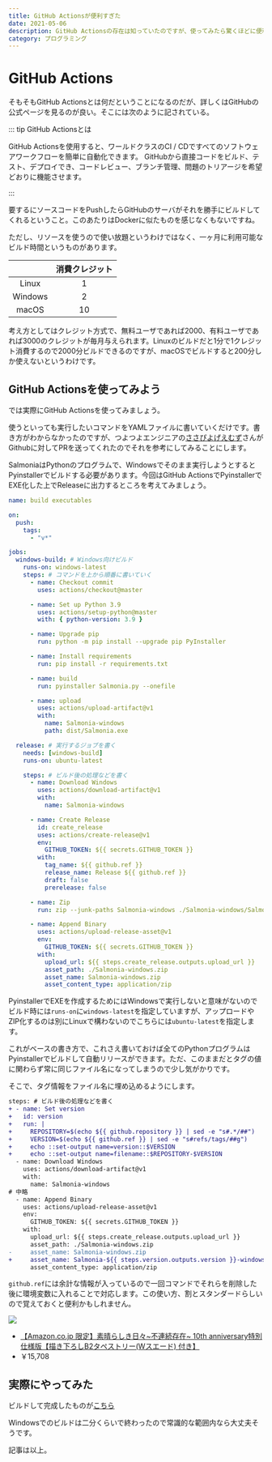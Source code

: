 ```yaml
---
title: GitHub Actionsが便利すぎた
date: 2021-05-06
description: GitHub Actionsの存在は知っていたのですが、使ってみたら驚くほどに便利でした
category: プログラミング
---
```


# GitHub Actions

そもそもGitHub Actionsとは何だということになるのだが、詳しくはGitHubの公式ページを見るのが良い。そこには次のように記されている。

::: tip GitHub Actionsとは

GitHub Actionsを使用すると、ワールドクラスのCI / CDですべてのソフトウェアワークフローを簡単に自動化できます。 GitHubから直接コードをビルド、テスト、デプロイでき、コードレビュー、ブランチ管理、問題のトリアージを希望どおりに機能させます。

:::

要するにソースコードをPushしたらGitHubのサーバがそれを勝手にビルドしてくれるということ。このあたりはDockerに似たものを感じなくもないですね。

ただし、リソースを使うので使い放題というわけではなく、一ヶ月に利用可能なビルド時間というものがあります。

|         | 消費クレジット | 
| :-----: | :------------: | 
| Linux   | 1              | 
| Windows | 2              | 
| macOS   | 10             | 

考え方としてはクレジット方式で、無料ユーザであれば2000、有料ユーザであれば3000のクレジットが毎月与えられます。Linuxのビルドだと1分で1クレジット消費するので2000分ビルドできるのですが、macOSでビルドすると200分しか使えないというわけです。

## GitHub Actionsを使ってみよう

では実際にGitHub Actionsを使ってみましょう。

使うといっても実行したいコマンドをYAMLファイルに書いていくだけです。書き方がわからなかったのですが、つよつよエンジニアの[ささぴよげえむず](https://twitter.com/sasapiyogames)さんがGithubに対してPRを送ってくれたのでそれを参考にしてみることにします。

SalmoniaはPythonのプログラムで、Windowsでそのまま実行しようとするとPyinstallerでビルドする必要があります。今回はGitHub ActionsでPyinstallerでEXE化した上でReleaseに出力するところを考えてみましょう。

```yaml
name: build executables

on:
  push:
    tags:
      - "v*"

jobs:
  windows-build: # Windows向けビルド
    runs-on: windows-latest
    steps: # コマンドを上から順番に書いていく
      - name: Checkout commit
        uses: actions/checkout@master

      - name: Set up Python 3.9
        uses: actions/setup-python@master
        with: { python-version: 3.9 }

      - name: Upgrade pip
        run: python -m pip install --upgrade pip PyInstaller

      - name: Install requirements
        run: pip install -r requirements.txt

      - name: build
        run: pyinstaller Salmonia.py --onefile

      - name: upload
        uses: actions/upload-artifact@v1
        with:
          name: Salmonia-windows
          path: dist/Salmonia.exe

  release: # 実行するジョブを書く
    needs: [windows-build]
    runs-on: ubuntu-latest

    steps: # ビルド後の処理などを書く
      - name: Download Windows
        uses: actions/download-artifact@v1
        with:
          name: Salmonia-windows

      - name: Create Release
        id: create_release
        uses: actions/create-release@v1
        env:
          GITHUB_TOKEN: ${{ secrets.GITHUB_TOKEN }}
        with:
          tag_name: ${{ github.ref }}
          release_name: Release ${{ github.ref }}
          draft: false
          prerelease: false

      - name: Zip
        run: zip --junk-paths Salmonia-windows ./Salmonia-windows/Salmonia.exe

      - name: Append Binary
        uses: actions/upload-release-asset@v1
        env:
          GITHUB_TOKEN: ${{ secrets.GITHUB_TOKEN }}
        with:
          upload_url: ${{ steps.create_release.outputs.upload_url }}
          asset_path: ./Salmonia-windows.zip
          asset_name: Salmonia-windows.zip
          asset_content_type: application/zip
```

PyinstallerでEXEを作成するためにはWindowsで実行しないと意味がないのでビルド時には`runs-on`に`windows-latest`を指定していますが、アップロードやZIP化するのは別にLinuxで構わないのでこちらには`ubuntu-latest`を指定します。

これがベースの書き方で、これさえ書いておけば全てのPythonプログラムはPyinstallerでビルドして自動リリースができます。ただ、このままだとタグの値に関わらず常に同じファイル名になってしまうので少し気がかりです。

そこで、タグ情報をファイル名に埋め込めるようにします。

```diff
steps: # ビルド後の処理などを書く
+ - name: Set version
+   id: version
+   run: |
+     REPOSITORY=$(echo ${{ github.repository }} | sed -e "s#.*/##")
+     VERSION=$(echo ${{ github.ref }} | sed -e "s#refs/tags/##g")
+     echo ::set-output name=version::$VERSION
+     echo ::set-output name=filename::$REPOSITORY-$VERSION
  - name: Download Windows
    uses: actions/download-artifact@v1
    with:
      name: Salmonia-windows
# 中略
  - name: Append Binary
    uses: actions/upload-release-asset@v1
    env:
      GITHUB_TOKEN: ${{ secrets.GITHUB_TOKEN }}
    with:
      upload_url: ${{ steps.create_release.outputs.upload_url }}
      asset_path: ./Salmonia-windows.zip
-     asset_name: Salmonia-windows.zip
+     asset_name: Salmonia-${{ steps.version.outputs.version }}-windows.zip
      asset_content_type: application/zip
```

`github.ref`には余計な情報が入っているので一回コマンドでそれらを削除した後に環境変数に入れることで対応します。この使い方、割とスタンダードらしいので覚えておくと便利かもしれません。

<div class="vuepress-affiliate">
<img src="https://m.media-amazon.com/images/I/419yWNlLUML._SL500_.jpg" />
<ul>
<li><a href="https://www.amazon.co.jp/dp/B08GZ44B5Q/?tag=tkgstrator0f-22" target="_blank">【Amazon.co.jp 限定】素晴らしき日々~不連続存在~ 10th anniversary特別仕様版【描き下ろしB2タペストリー(Wスエード) 付き】</a></li>
<li class="price">￥15,708</li>
</ul>
</div>

## 実際にやってみた

ビルドして完成したものが[こちら](https://github.com/tkgstrator/Salmonia/releases/tag/v1.10.1)

Windowsでのビルドは二分くらいで終わったので常識的な範囲内なら大丈夫そうです。

記事は以上。